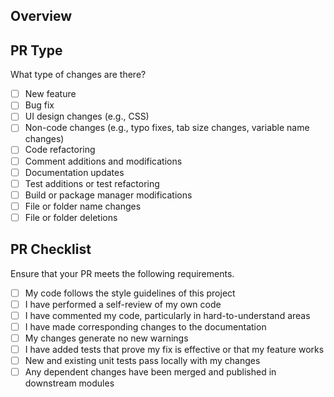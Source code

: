 ## Overview
<!-- Briefly describe the changes and related issues. Explain what was modified and why. -->

<!-- Resolves: #(Issue Number) -->

## PR Type
What type of changes are there?

- [ ] New feature
- [ ] Bug fix
- [ ] UI design changes (e.g., CSS)
- [ ] Non-code changes (e.g., typo fixes, tab size changes, variable name changes)
- [ ] Code refactoring
- [ ] Comment additions and modifications
- [ ] Documentation updates
- [ ] Test additions or test refactoring
- [ ] Build or package manager modifications
- [ ] File or folder name changes
- [ ] File or folder deletions

## PR Checklist
Ensure that your PR meets the following requirements.

- [ ] My code follows the style guidelines of this project
- [ ] I have performed a self-review of my own code
- [ ] I have commented my code, particularly in hard-to-understand areas
- [ ] I have made corresponding changes to the documentation
- [ ] My changes generate no new warnings
- [ ] I have added tests that prove my fix is effective or that my feature works
- [ ] New and existing unit tests pass locally with my changes
- [ ] Any dependent changes have been merged and published in downstream modules
